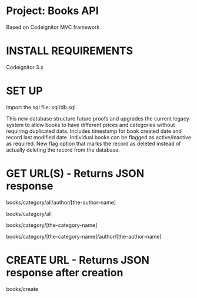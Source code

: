# Project: Books API
Based on Codeignitor MVC framework

# INSTALL REQUIREMENTS

Codeignitor 3.x

# SET UP

Import the sql file: sql/db.sql

This new database structure future proofs and upgrades the current legacy system to allow books to have different prices and categories without requiring duplicated data. Includes timestamp for book created date and record last modified date. Individual books can be flagged as active/inactive as required. New flag option that marks the record as deleted instead of actually deleting the record from the database.

# GET URL(S) - Returns JSON response

books/category/all/author/[the-author-name]

books/category/all

books/category/[the-category-name]

books/category/[the-category-name]/author/[the-author-name]

# CREATE URL - Returns JSON response after creation

books/create

